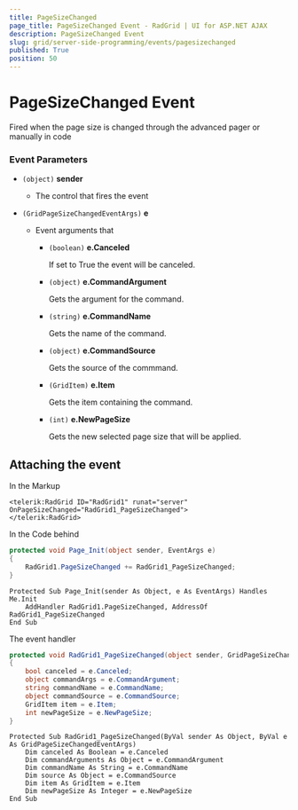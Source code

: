 ```yaml
---
title: PageSizeChanged
page_title: PageSizeChanged Event - RadGrid | UI for ASP.NET AJAX
description: PageSizeChanged Event
slug: grid/server-side-programming/events/pagesizechanged
published: True
position: 50
---
```


# PageSizeChanged Event

Fired when the page size is changed through the advanced pager or manually in code


### Event Parameters

* `(object)` **sender**

    * The control that fires the event

* `(GridPageSizeChangedEventArgs)` **e**

    * Event arguments that 

        * `(boolean)` **e.Canceled**
            
            If set to True the event will be canceled.

        * `(object)` **e.CommandArgument**

            Gets the argument for the command.

        * `(string)` **e.CommandName**

            Gets the name of the command.

        * `(object)` **e.CommandSource**

            Gets the source of the commmand.

        * `(GridItem)` **e.Item**

            Gets the item containing the command.

        * `(int)` **e.NewPageSize**

            Gets the new selected page size that will be applied.


## Attaching the event

In the Markup

````ASP.NET
<telerik:RadGrid ID="RadGrid1" runat="server" OnPageSizeChanged="RadGrid1_PageSizeChanged">
</telerik:RadGrid>
````

In the Code behind

````C#
protected void Page_Init(object sender, EventArgs e)
{
    RadGrid1.PageSizeChanged += RadGrid1_PageSizeChanged;
}
````
````VB
Protected Sub Page_Init(sender As Object, e As EventArgs) Handles Me.Init
    AddHandler RadGrid1.PageSizeChanged, AddressOf RadGrid1_PageSizeChanged
End Sub
````

The event handler

````C#
protected void RadGrid1_PageSizeChanged(object sender, GridPageSizeChangedEventArgs e)
{
    bool canceled = e.Canceled;
    object commandArgs = e.CommandArgument;
    string commandName = e.CommandName;
    object commandSource = e.CommandSource;
    GridItem item = e.Item;
    int newPageSize = e.NewPageSize;
}
````
````VB
Protected Sub RadGrid1_PageSizeChanged(ByVal sender As Object, ByVal e As GridPageSizeChangedEventArgs)
    Dim canceled As Boolean = e.Canceled
    Dim commandArguments As Object = e.CommandArgument
    Dim commandName As String = e.CommandName
    Dim source As Object = e.CommandSource
    Dim item As GridItem = e.Item
    Dim newPageSize As Integer = e.NewPageSize
End Sub
````

